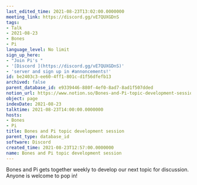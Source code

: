 ```yaml
---
last_edited_time: 2021-08-23T13:02:00.0000000
meeting_link: https://discord.gg/vE7QUXGDnS
tags:
- Talk
- 2021-08-23
- Bones
- Pi
language_level: No limit
sign_up_here:
- "Join Pi's "
- '[Discord ](https://discord.gg/vE7QUXGDnS)'
- 'server and sign up in #annoncements!'
id: be2403c3-ee60-4ff1-801c-d1f56dfefb13
archived: false
parent_database_id: e9339446-880f-4ef0-8ad7-8ad1f507dded
notion_url: https://www.notion.so/Bones-and-Pi-topic-development-session-be2403c3ee604ff1801cd1f56dfefb13
object: page
indexDate: 2021-08-23
talktime: 2021-08-23T14:00:00.0000000
hosts:
- Bones
- Pi
title: Bones and Pi topic development session
parent_type: database_id
software: Discord
created_time: 2021-08-23T12:57:00.0000000
name: Bones and Pi topic development session
---
```


Bones and Pi gets together weekly to develop our next topic for discussion.
Anyone is welcome to pop in!










